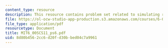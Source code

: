 ```yaml
---
content_type: resource
description: This resource contains problem set related to simulating robots.
file: https://ol-ocw-studio-app-production.s3.amazonaws.com/courses/6-00sc-introduction-to-computer-science-and-programming-spring-2011/8d80b4562cc6d20fd30bbed04c7a9961_MIT6_00SCS11_ps6.pdf
file_type: application/pdf
resourcetype: Document
title: MIT6_00SCS11_ps6.pdf
uid: 8d80b456-2cc6-d20f-d30b-bed04c7a9961
---
```

